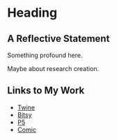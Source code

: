 # Heading

## A Reflective Statement

Something profound here.

Maybe about research creation.

## Links to My Work

- [Twine]()
- [Bitsy]()
- [P5]()
- [Comic]()
